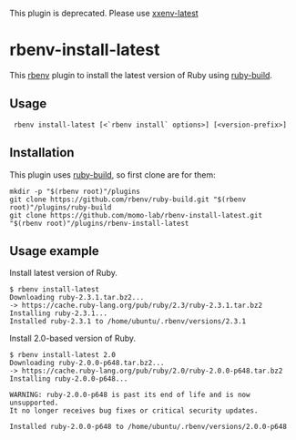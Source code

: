This plugin is deprecated. Please use [xxenv-latest](https://github.com/momo-lab/xxenv-latest)

# rbenv-install-latest

This [rbenv](https://rbenv.org) plugin to install the latest version of Ruby using [ruby-build](https://github.com/rbenv/ruby-build).

## Usage

     rbenv install-latest [<`rbenv install` options>] [<version-prefix>]

## Installation
This plugin uses [ruby-build](https://github.com/rbenv/ruby-build), so first clone are for them:

    mkdir -p "$(rbenv root)"/plugins
    git clone https://github.com/rbenv/ruby-build.git "$(rbenv root)"/plugins/ruby-build
    git clone https://github.com/momo-lab/rbenv-install-latest.git "$(rbenv root)"/plugins/rbenv-install-latest

## Usage example

Install latest version of Ruby.

    $ rbenv install-latest
    Downloading ruby-2.3.1.tar.bz2...
    -> https://cache.ruby-lang.org/pub/ruby/2.3/ruby-2.3.1.tar.bz2
    Installing ruby-2.3.1...
    Installed ruby-2.3.1 to /home/ubuntu/.rbenv/versions/2.3.1

Install 2.0-based version of Ruby.

    $ rbenv install-latest 2.0
    Downloading ruby-2.0.0-p648.tar.bz2...
    -> https://cache.ruby-lang.org/pub/ruby/2.0/ruby-2.0.0-p648.tar.bz2
    Installing ruby-2.0.0-p648...
    
    WARNING: ruby-2.0.0-p648 is past its end of life and is now unsupported.
    It no longer receives bug fixes or critical security updates.
    
    Installed ruby-2.0.0-p648 to /home/ubuntu/.rbenv/versions/2.0.0-p648

